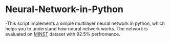 # Neural-Network-in-Python
-This script implements a simple multilayer neural network in python, which helps you to understand how neural network works. The network is evaluated on [MINST](http://yann.lecun.com/exdb/mnist/) dataset with 92.5% perfromance.
